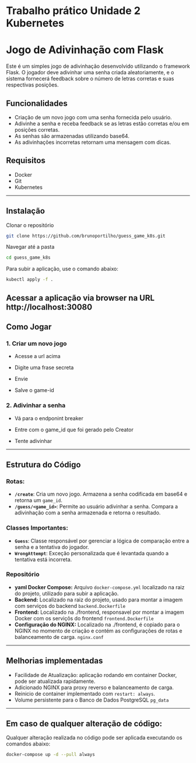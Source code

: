 # Trabalho prático Unidade 2 Kubernetes

# Jogo de Adivinhação com Flask

Este é um simples jogo de adivinhação desenvolvido utilizando o framework Flask. O jogador deve adivinhar uma senha criada aleatoriamente, e o sistema fornecerá feedback sobre o número de letras corretas e suas respectivas posições.

## Funcionalidades

- Criação de um novo jogo com uma senha fornecida pelo usuário.
- Adivinhe a senha e receba feedback se as letras estão corretas e/ou em posições corretas.
- As senhas são armazenadas  utilizando base64.
- As adivinhações incorretas retornam uma mensagem com dicas.
  
## Requisitos

- Docker
- Git
- Kubernetes

---
## Instalação

Clonar o repositório
```bash
git clone https://github.com/brunoportilho/guess_game_k8s.git
```

Navegar até a pasta
```bash
cd guess_game_k8s
```
Para subir a aplicação, use o comando abaixo:
```bash
kubectl apply -f .
```
Acessar a aplicação via browser na URL http://localhost:30080
---
## Como Jogar

### 1. Criar um novo jogo

- Acesse a url acima

- Digite uma frase secreta

- Envie

- Salve o game-id


### 2. Adivinhar a senha

- Vá para o endponint breaker

- Entre com o game_id que foi gerado pelo Creator

- Tente adivinhar

---
## Estrutura do Código

### Rotas:

- **`/create`**: Cria um novo jogo. Armazena a senha codificada em base64 e retorna um `game_id`.
- **`/guess/<game_id>`**: Permite ao usuário adivinhar a senha. Compara a adivinhação com a senha armazenada e retorna o resultado.

### Classes Importantes:

- **`Guess`**: Classe responsável por gerenciar a lógica de comparação entre a senha e a tentativa do jogador.
- **`WrongAttempt`**: Exceção personalizada que é levantada quando a tentativa está incorreta.

### Repositório

- **yaml Docker Compose:** Arquivo `docker-compose.yml` localizado na raiz do projeto, utilizado para subir a aplicação.
- **Backend:** Localizado na raiz do projeto, usado para montar a imagem com serviços do backend `backend.Dockerfile`
- **Frontend:** Localizado na ./frontend, responsavel por montar a imagem Docker com os serviçõs do frontend `frontend.Dockerfile`
- **Configuração do NGINX:** Localizado na ./frontend, é copiado para o NGINX no momento de criação e contém as configurações de rotas e balanceamento de carga. `nginx.conf`

---
## Melhorias implementadas

- Facilidade de Atualização: aplicação rodando em container Docker, pode ser atualizada rapidamente.
- Adicionado NGINX para proxy reverso e balanceamento de carga.
- Reinicio de container implementado com `restart: always`.
- Volume persistente para o Banco de Dados PostgreSQL `pg_data`

---
## Em caso de qualquer alteração de código:
Qualquer alteração realizada no código pode ser aplicada executando os comandos abaixo: 

```bash
docker-compose up -d --pull always
```
